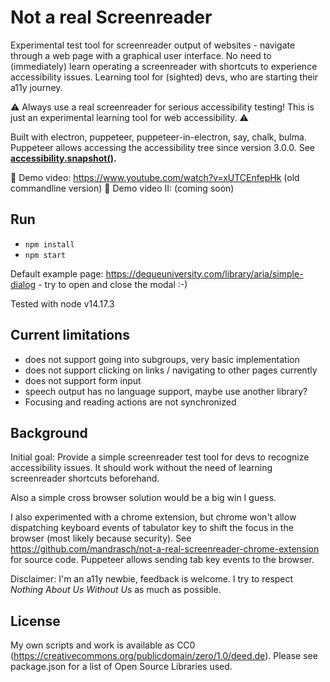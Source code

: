 # Not a real Screenreader

Experimental test tool for screenreader output of websites - navigate through a web page with a graphical user interface. No need to (immediately) learn operating a screenreader with shortcuts to experience accessibility issues. Learning tool for (sighted) devs, who are starting their a11y journey.

⚠️ Always use a real screenreader for serious accessibility testing! This is just an experimental learning tool for web accessibility. ⚠️

Built with electron, puppeteer, puppeteer-in-electron, say, chalk, bulma. Puppeteer allows accessing the accessibility tree since version 3.0.0. See **[accessibility.snapshot()](https://pptr.dev/#?product=Puppeteer&version=v9.1.1&show=api-class-accessibility).**

🎥 Demo video: https://www.youtube.com/watch?v=xUTCEnfepHk (old commandline version)
🎥 Demo video II: (coming soon)

## Run

- `npm install`
- `npm start`

Default example page: https://dequeuniversity.com/library/aria/simple-dialog - try to open and close the modal :-)

Tested with node v14.17.3

## Current limitations

- does not support going into subgroups, very basic implementation
- does not support clicking on links / navigating to other pages currently
- does not support form input
- speech output has no language support, maybe use another library?
- Focusing and reading actions are not synchronized

## Background

Initial goal: Provide a simple screenreader test tool for devs to recognize accessibility issues. It should work without the need of learning screenreader shortcuts beforehand. 

Also a simple cross browser solution would be a big win I guess.

I also experimented with a chrome extension, but chrome won't allow dispatching keyboard events of tabulator key to shift the focus in the browser (most likely because security). See https://github.com/mandrasch/not-a-real-screenreader-chrome-extension for source code. Puppeteer allows sending tab key events to the browser.

Disclaimer: I'm an a11y newbie, feedback is welcome. I try to respect *Nothing About Us Without Us* as much as possible.

## License

My own scripts and work is available as CC0 (https://creativecommons.org/publicdomain/zero/1.0/deed.de). Please see package.json for a list of Open Source Libraries used. 